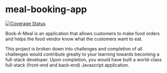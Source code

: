 # meal-booking-app

[![Coverage Status](https://coveralls.io/repos/github/okikiola11/meal-booking-app/badge.svg?branch=develop)](https://coveralls.io/github/okikiola11/meal-booking-app?branch=develop)


Book-A-Meal is an application that allows customers to make food orders and helps the food
vendor know what the customers want to eat.


This project is broken down into challenges and completion of all challenges would contribute
greatly to your learning towards becoming a full-stack developer. Upon completion, you would
have built a world-class full-stack (front-end and back-end) Javascript application.
